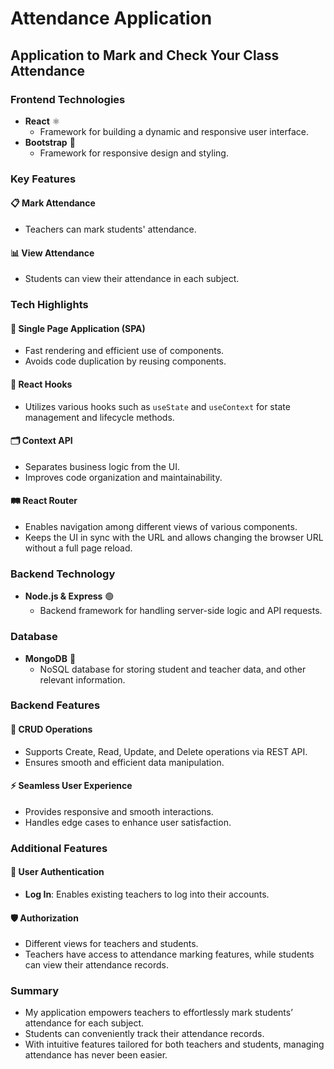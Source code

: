 # Attendance Application
## Application to Mark and Check Your Class Attendance

### Frontend Technologies

- **React** ⚛️
  - Framework for building a dynamic and responsive user interface.
- **Bootstrap** 🎨
  - Framework for responsive design and styling.

### Key Features

#### 📋 Mark Attendance
- Teachers can mark students' attendance.

#### 📊 View Attendance
- Students can view their attendance in each subject.

### Tech Highlights

#### 🚀 Single Page Application (SPA)
- Fast rendering and efficient use of components.
- Avoids code duplication by reusing components.

#### 🔄 React Hooks
- Utilizes various hooks such as `useState` and `useContext` for state management and lifecycle methods.

#### 🗂️ Context API
- Separates business logic from the UI.
- Improves code organization and maintainability.

#### 🛤️ React Router
- Enables navigation among different views of various components.
- Keeps the UI in sync with the URL and allows changing the browser URL without a full page reload.

### Backend Technology

- **Node.js & Express** 🟢
  - Backend framework for handling server-side logic and API requests.

### Database

- **MongoDB** 🍃
  - NoSQL database for storing student and teacher data, and other relevant information.

### Backend Features

#### 🔄 CRUD Operations
- Supports Create, Read, Update, and Delete operations via REST API.
- Ensures smooth and efficient data manipulation.

#### ⚡ Seamless User Experience
- Provides responsive and smooth interactions.
- Handles edge cases to enhance user satisfaction.

### Additional Features

#### 🔐 User Authentication
- **Log In**: Enables existing teachers to log into their accounts.

#### 🛡️ Authorization
- Different views for teachers and students.
- Teachers have access to attendance marking features, while students can view their attendance records.

### Summary

- My application empowers teachers to effortlessly mark students’ attendance for each subject.
- Students can conveniently track their attendance records.
- With intuitive features tailored for both teachers and students, managing attendance has never been easier.
